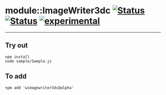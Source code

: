 
# module::ImageWriter3dc [![Status](https://circleci.com/gh/Wandalen/wImageWriter3dc.svg?style=shield)](https://img.shields.io/circleci/build/github/Wandalen/wImageWriter3dc?label=Test&logo=Test) [![Status](https://github.com/Wandalen/wImageWriter3dc/workflows/Test/badge.svg)](https://github.com/Wandalen/wImageWriter3dc/actions?query=workflow%3ATest) [![experimental](https://img.shields.io/badge/stability-experimental-orange.svg)](https://github.com/emersion/stability-badges#experimental)

___

## Try out
```
npm install
node sample/Sample.js
```

## To add
```
npm add 'wimagewriter3dc@alpha'
```

